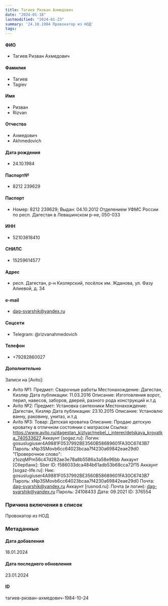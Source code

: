 ```yaml
---
title: Тагиев Ризван Ахмедович
date: "2024-01-18"
lastmodified: "2024-01-23"
summary: '24.10.1984 Провокатор из НОД'
tags: 
---
```

<!--# pp2-->
<!--## Фигурант-->
<!--### Личные данные-->
#### ФИО
- Тагиев Ризван Ахмедович
#### Фамилия
- Тагиев
- Tagiev
#### Имя
- Ризван
- Rizvan
#### Отчество
- Ахмедович
- Akhmedovich
#### Дата рождения
- 24.10.1984
#### Паспорт№
- 8212 239629
#### Паспорт
- Номер: 8212 239629; Выдан: 04.10.2012 Отделением УФМС России по респ. Дагестан в Левашинском р-не, 050-033
#### ИНН
- 52103818410
#### СНИЛС
- 15259614577
#### Адрес
- респ. Дагестан, р-н Кизлярский, посёлок им. Жданова, ул. Фазу Алиевой, д. 34
#### e-mail
- dag-svarshik@yandex.ru
#### Соцсети
- Telegram: @rizvanahmedovich
#### Телефон
- +79282860027
#### Дополнительно
Записи на [Avito]:
- Avito №1:
Предмет: Сварочные работы
Местонахождение: Дагестан, Кизляр
Дата публикации: 11.03.2016
Описание: Изготовления ворот, перил, навесов, заборов, дверей, разного рода конструкций и.т.д
- Avito №2:
Предмет: Установка сантехники
Местонахождение: Дагестан, Кизляр
Дата публикации: 23.10.2015
Описание: Установлю ванну, раковину, унитаз, и.т.д
- Avito №3:
Товар: Детская кроватка
Описание: Продаю детскую кроватку в отличном состоянии с матрасом
Ссылка: https://www.avito.ru/dagestan_kizlyar/mebel_i_interer/detskaya_krovatka_740533627
Аккаунт [sogaz.ru]:
Логин: gosuslugiuser4A9881F0537992BE3560B58689601FA30C6743B7
Пароль: xNp3SMovb6cc64023bcaa7f4230a69842eae29d0
"Проверочное слово": z1ozqMPm56c47d282ae3e78a8b5586a3a58e96bb
Аккаунт [Сбербанк]:
Sber ID: f586033dca484b61adb53b68cca72f15
Аккаунт [sogaz-life.ru]:
Ник:  gosuslugiuser4A9881F0537992BE3560B58689601FA30C6743B7
Пароль: xNp3SMovb6cc64023bcaa7f4230a69842eae29d0
Почта: dag-svarshik@yandex.ru
Аккаунт [rusnod.ru]:
Почта (и логин): dag-svarshik@yandex.ru
Пароль: 24108433
Дата: 09.2021
ID: 376554
### Причина включения в список
Провокатор из НОД
### Метаданные
#### Дата добавления
18.01.2024
#### Дата последнего обновления
23.01.2024
#### ID
тагиев-ризван-ахмедович-1984-10-24
<!--## END;-->
